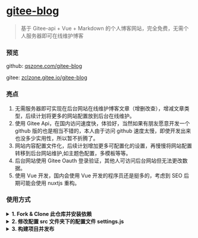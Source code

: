 # [gitee-blog](https://github.com/zclzone/gitee-blog)

> 基于 Gitee-api + Vue + Markdown 的个人博客网站，完全免费，无需个人服务器即可在线维护博客

### 预览

github: [qszone.com/gitee-blog](https://qszone.com/gitee-blog)

gitee: [zclzone.gitee.io/gitee-blog](https://zclzone.gitee.io/gitee-blog)

### 亮点

1. 无需服务器即可实现在后台网站在线维护博客文章（增删改查），增减文章类型，后续计划将更多的网站配置放到后台在线维护。
2. 使用 Gitee Api，在国内访问速度快，体验好，当然如果有朋友愿意开发一个 github 版的也是相当不错的，本人由于访问 github 速度太慢，即使开发出来也没多少实用性，所以暂不折腾了。
3. 网站内容配置文件化，后续计划增加更多可配置化的设置，再慢慢将网站配置转移到后台网站维护,如主题色配置，多模板等等。
4. 后台网站使用 Gitee Oauth 登录验证，其他人可访问后台网站但无法更改数据。
5. 使用 Vue 开发，国内会使用 Vue 开发的程序员还是挺多的，考虑到 SEO 后期可能会使用 nuxtjs 重构。

### 使用方式

<details><summary><b>1. Fork & Clone 此仓库并安装依赖</b></summary>

当然了，Fork 是可选的，不过对此项目感兴趣的朋友可以点点 Star，或者 Fork 此项目，如果您对此项目有足够兴趣，欢迎提交您宝贵的 Pr 让此项目变得更加完备和好用

```
  git clone https://github.com/zclzone/gitee-blog.git
  cd gitee-blog
  npm install
```

</details>

<details><summary><b>2. 修改配置 src 文件夹下的配置文件 settings.js</b></summary>

需确保将 giteeApiOptions 的配置信息修改成自己的，至于其他配置信息我计划写一篇博客单独介绍，请留意我的[博客网站](https://qszone.com/gitee-blog)
![settings.js](https://gitee.com/zclzone/res/raw/master/images/gitee-blog-settings.png)

</details>

<details><summary><b>3. 构建项目并发布</b></summary>

1. 如果您没有 gitee 账号,您需要先创建一个 [gitee](https://gitee.com/) 账号,并确保账号下没有名为**gitee-blog-db**的仓库
2. Fork gitee 仓库 [gitee-blog-db](https://gitee.com/qszone/gitee-blog-db)，此仓库将作为博客的“数据库”，或者您也可以 Clone 此仓库再推送到 gitee，仓库名可以自定义，但必须跟 settings.js 下 giteeApiOptions 的 repo 保持一致
3. 执行语句构建项目（当然您可以不急着构建，可以直接在本地运行看下效果，执行 npm run serve 即可）
4. 创建一个空的 gitee 或者 github 仓库，将构建好的代码(dist 文件夹下)推送到此仓库并发布 pages，理论上您可以发布到任何外网能访问的地方，如码云、github 等，具体如何发布这里不作详细介绍，我会在我的[博客](https://qszone.com/gitee-blog)专门写一篇博客介绍如何发布 pages
5. 发布之后就可以访问了，默认页面是博客首页，后台地址是[您的发布地址/#/admin],如：[https://qszone.com/gitee-blog/#/admin](https://qszone.com/gitee-blog)

以下指令假设您 gitee”数据库“已经存在并且创建了一个空仓库用于发布 pages

```
  npm run build
  cd dist
  git init
  git add .
  git commit -m 'init gitee-blog'
  git remote add origin [您创建的空仓库地址]
  git push -u origin master
```

</details>
